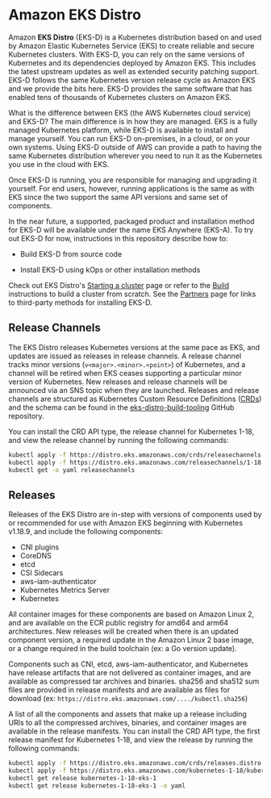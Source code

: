 # Amazon EKS Distro

Amazon **EKS Distro** (EKS-D) is a Kubernetes distribution based on and used by
Amazon Elastic Kubernetes Service (EKS) to create reliable and secure Kubernetes
clusters. With EKS-D, you can rely on the same versions of Kubernetes and its
dependencies deployed by Amazon EKS. This includes the latest upstream updates
as well as extended security patching support. EKS-D follows the same Kubernetes
version release cycle as Amazon EKS and we provide the bits here.  EKS-D
provides the same software that has enabled tens of thousands of Kubernetes
clusters on Amazon EKS.

What is the difference between EKS (the AWS Kubernetes cloud service) and EKS-D?
The main difference is in how they are managed. EKS is a fully managed
Kubernetes platform, while EKS-D is available to install and manage yourself.
You can run EKS-D on-premises, in a cloud, or on your own systems. Using EKS-D outside
of AWS can provide a path to having the same Kubernetes distribution
wherever you need to run it as the Kubernetes you use in the cloud with EKS.

Once EKS-D is running, you are responsible for managing and
upgrading it yourself. For end users, however, running applications is the
same as with EKS since the two support the same API versions and
same set of components.

In the near future, a supported, packaged product and installation method
for EKS-D will be available under the name EKS Anywhere (EKS-A). To try out
EKS-D for now, instructions in this repository describe how to:

* Build EKS-D from source code

* Install EKS-D using kOps or other installation methods

Check out EKS Distro's [Starting a cluster](users/index.md) page or
refer to the [Build](users/build) instructions to build a cluster from scratch.
See the [Partners](community/partners) page for links to third-party methods for
installing EKS-D.

## Release Channels

The EKS Distro releases Kubernetes versions at the same pace as EKS, and updates
are issued as releases in release channels. A release channel tracks minor
versions (`v<major>.<minor>.<point>`) of Kubernetes, and a channel will be
retired when EKS ceases supporting a particular minor version of Kubernetes.
New releases and release channels will be announced via an SNS topic when they
are launched. Releases and release channels are structured as Kubernetes Custom
Resource Definitions
([CRDs](https://kubernetes.io/docs/concepts/extend-kubernetes/api-extension/custom-resources/))
and the schema can be found in the
[eks-distro-build-tooling](https://github.com/aws/eks-distro-build-tooling/tree/main/release)
GitHub repository.

You can install the CRD API type, the release channel for Kubernetes 1-18, and
view the release channel by running the following commands:

```bash
kubectl apply -f https://distro.eks.amazonaws.com/crds/releasechannels.distro.eks.amazonaws.com-v1alpha1.yaml
kubectl apply -f https://distro.eks.amazonaws.com/releasechannels/1-18.yaml
kubectl get -o yaml releasechannels
```

## Releases

Releases of the EKS Distro are in-step with versions of components used by
or recommended for use with Amazon EKS beginning with Kubernetes v1.18.9, and
include the following components:

* CNI plugins
* CoreDNS
* etcd
* CSI Sidecars
* aws-iam-authenticator
* Kubernetes Metrics Server
* Kubernetes

All container images for these components are based on Amazon Linux 2, and are
available on the ECR public registry for amd64 and arm64 architectures. New
releases will be created when there is an updated component version, a required
update in the Amazon Linux 2 base image, or a change required in the build
toolchain (ex: a Go version update).

Components such as CNI, etcd, aws-iam-authenticator, and Kubernetes have
release artifacts that are not delivered as container images, and are available
as compressed tar archives and binaries. sha256 and sha512 sum files are
provided in release manifests and are available as files for download (ex:
`https://distro.eks.amazonaws.com/..../kubectl.sha256`)

A list of all the components and assets that make up a release including URIs
to all the compressed archives, binaries, and container images are available in
the release manifests. You can install the CRD API type, the first release
manifest for Kubernetes 1-18, and view the release by running the following
commands:

```bash
kubectl apply -f https://distro.eks.amazonaws.com/crds/releases.distro.eks.amazonaws.com-v1alpha1.yaml
kubectl apply -f https://distro.eks.amazonaws.com/kubernetes-1-18/kubernetes-1-18-eks-1.yaml
kubectl get release kubernetes-1-18-eks-1
kubectl get release kubernetes-1-18-eks-1 -o yaml
```
